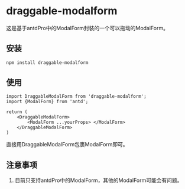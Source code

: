 # draggable-modalform

这是基于antdPro中的ModalForm封装的一个可以拖动的ModalForm。

## 安装
```bash
npm install draggable-modalform
```

## 使用
```tsx
import DraggableModalForm from 'draggable-modalform';
import {ModalForm} from 'antd';

return (
    <DraggableModalForm>
        <ModalForm ...yourProps> </ModalForm>
    </DraggableModalForm>
)
```
直接用DraggableModalForm包裹ModalForm即可。
## 注意事项
1. 目前只支持antdPro中的ModalForm，其他的ModalForm可能会有问题。

